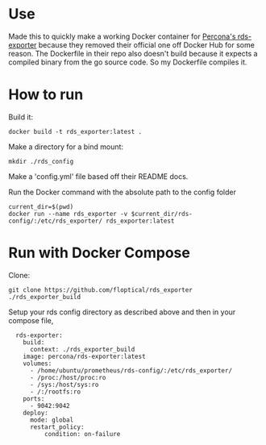 # Use

Made this to quickly make a working Docker container for [Percona's rds-exporter](https://github.com/percona/rds_exporter/blob/main/config/config.go#L20-L29) because they removed their official one off Docker Hub for some reason.
The Dockerfile in their repo also doesn't build because it expects a compiled binary from the go source code. So my Dockerfile compiles it.

# How to run

Build it:

`docker build -t rds_exporter:latest .`

Make a directory for a bind mount:

`mkdir ./rds_config`

Make a 'config.yml' file based off their README docs.

Run the Docker command with the absolute path to the config folder

```
current_dir=$(pwd)
docker run --name rds_exporter -v $current_dir/rds-config/:/etc/rds_exporter/ rds_exporter:latest
```

# Run with Docker Compose

Clone: 

`git clone https://github.com/floptical/rds_exporter ./rds_exporter_build`

Setup your rds config directory as described above and then in your compose file,

```
  rds-exporter:
    build:
      context: ./rds_exporter_build
    image: percona/rds-exporter:latest
    volumes:
      - /home/ubuntu/prometheus/rds-config/:/etc/rds_exporter/
      - /proc:/host/proc:ro
      - /sys:/host/sys:ro
      - /:/rootfs:ro
    ports:
      - 9042:9042
    deploy:
      mode: global
      restart_policy:
          condition: on-failure
```

